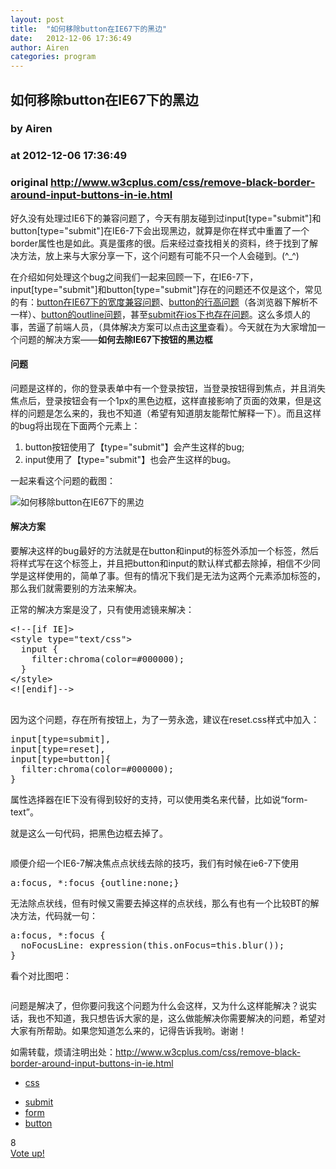 ```yaml
---
layout: post
title:  "如何移除button在IE67下的黑边"
date:   2012-12-06 17:36:49
author: Airen
categories: program
---
```


## 如何移除button在IE67下的黑边
### by Airen
### at 2012-12-06 17:36:49
### original <http://www.w3cplus.com/css/remove-black-border-around-input-buttons-in-ie.html>

<div><div><div><p>好久没有处理过IE6下的兼容问题了，今天有朋友碰到过input[type="submit"]和button[type="submit"]在IE6-7下会出现黑边，就算是你在样式中重置了一个border属性也是如此。真是蛋疼的很。后来经过查找相关的资料，终于找到了解决方法，放上来与大家分享一下，这个问题有可能不只一个人会碰到。(^_^)</p>
<p>在介绍如何处理这个bug之间我们一起来回顾一下，在IE6-7下，input[type="submit"]和button[type="submit"]存在的问题还不仅是这个，常见的有：<a href="http://www.w3cplus.com/blog/30.html">button在IE67下的宽度兼容问题</a>、<a href="http://www.w3cplus.com/css/input-button-line-height-bug">button的行高问题</a>（各浏览器下解析不一样）、<a href="http://www.w3cplus.com/css/clear-outline-for-buttons">button的outline问题</a>，甚至<a href="http://www.w3cplus.com/css3/style-submit-buttons-for-iphone-safari">submit在ios下也存在问题</a>。这么多烦人的事，苦逼了前端人员，（具体解决方案可以点击<a href="http://www.w3cplus.com/blog/tags/99.html">这里</a>查看）。今天就在为大家增加一个问题的解决方案——<strong>如何去除IE67下按钮的黑边框</strong></p>
<h4>
	问题</h4>
<p>问题是这样的，你的登录表单中有一个登录按钮，当登录按钮得到焦点，并且消失焦点后，登录按钮会有一个1px的黑色边框，这样直接影响了页面的效果，但是这样的问题是怎么来的，我也不知道（希望有知道朋友能帮忙解释一下）。而且这样的bug将出现在下面两个元素上：</p>
<ol><li>
		button按钮使用了【type="submit"】会产生这样的bug;</li>
<li>
		input使用了【type="submit"】也会产生这样的bug。</li>
</ol><p>一起来看这个问题的截图：</p>
<p><img alt="如何移除button在IE67下的黑边" src="http://www.w3cplus.com/sites/default/files/styles/print_image/public/blogs/css/problem.png"></p>
<h4>
	解决方案</h4>
<p>要解决这样的bug最好的方法就是在button和input的标签外添加一个标签，然后将样式写在这个标签上，并且把button和input的默认样式都去除掉，相信不少同学是这样使用的，简单了事。但有的情况下我们是无法为这两个元素添加标签的，那么我们就需要别的方法来解决。</p>
<p>正常的解决方案是没了，只有使用滤镜来解决：</p>
<pre>
&lt;!--[if IE]&gt;
&lt;style type=&quot;text/css&quot;&gt;
  input {
    filter:chroma(color=#000000);
  }
&lt;/style&gt;
&lt;![endif]--&gt;
	</pre><p>因为这个问题，存在所有按钮上，为了一劳永逸，建议在reset.css样式中加入：</p>
<pre>
input[type=submit],
input[type=reset],
input[type=button]{
  filter:chroma(color=#000000);
}
</pre><p>属性选择器在IE下没有得到较好的支持，可以使用类名来代替，比如说“form-text”。</p>
<p>就是这么一句代码，把黑色边框去掉了。</p>
<p><img alt="" src="http://www.w3cplus.com/sites/default/files/styles/print_image/public/blogs/css/solution.png"></p>
<p>顺便介绍一个IE6-7解决焦点点状线去除的技巧，我们有时候在ie6-7下使用</p>
<pre>
a:focus, *:focus {outline:none;}
</pre><p>无法除点状线，但有时候又需要去掉这样的点状线，那么有也有一个比较BT的解决方法，代码就一句：</p>
<pre>
a:focus, *:focus {
  noFocusLine: expression(this.onFocus=this.blur());
}
</pre><p>看个对比图吧：</p>
<p><img alt="" src="http://www.w3cplus.com/sites/default/files/styles/print_image/public/blogs/css/remove-dotted-border.jpg"></p>
<p>问题是解决了，但你要问我这个问题为什么会这样，又为什么这样能解决？说实话，我也不知道，我只想告诉大家的是，这么做能解决你需要解决的问题，希望对大家有所帮助。如果您知道怎么来的，记得告诉我哟。谢谢！</p>
<p>如需转载，烦请注明出处：<a href="http://www.w3cplus.com/css/remove-black-border-around-input-buttons-in-ie.html">http://www.w3cplus.com/css/remove-black-border-around-input-buttons-in-ie.html</a></p>
</div></div></div><div><ul><li><a href="http://www.w3cplus.com/blog/tags/8.html">css</a></li></ul></div><div><ul><li><a href="http://www.w3cplus.com/blog/tags/99.html">submit</a></li><li><a href="http://www.w3cplus.com/blog/tags/105.html">form</a></li><li><a href="http://www.w3cplus.com/blog/tags/96.html">button</a></li></ul></div><div><div><div><div>
      <div>8</div>
                  <a href="http://www.w3cplus.com/vote/node/552/1/vote/alternate/vcU1Qh40jEh-SkQRCTI7oOjt5r_X-EltOp2jyaZmuIk/nojs" rel="nofollow">
                <div title="Vote up!"></div>
          <div>Vote up!</div>
              </a>
                </div>
</div></div></div><img src="http://www1.feedsky.com/t1/699106188/W3CPlus/feedsky/s.gif?r=http://www.w3cplus.com/css/remove-black-border-around-input-buttons-in-ie.html" border="0" height="0" width="0">